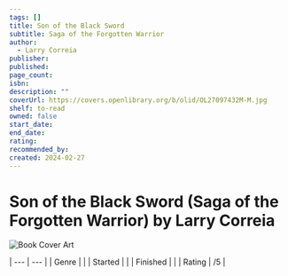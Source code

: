```yaml
---
tags: []
title: Son of the Black Sword
subtitle: Saga of the Forgotten Warrior
author:
  - Larry Correia
publisher: 
published: 
page_count: 
isbn: 
description: ""
coverUrl: https://covers.openlibrary.org/b/olid/OL27097432M-M.jpg
shelf: to-read
owned: false
start_date: 
end_date: 
rating: 
recommended_by: 
created: 2024-02-27
---
```


# Son of the Black Sword (Saga of the Forgotten Warrior) by Larry Correia

![Book Cover Art](https://covers.openlibrary.org/b/olid/OL27097432M-M.jpg)


| --- | --- |
| Genre |  |
| Started |  |
| Finished |  |
| Rating | /5 |

